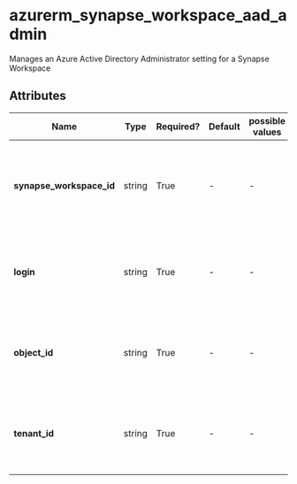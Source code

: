 # azurerm_synapse_workspace_aad_admin

Manages an Azure Active Directory Administrator setting for a Synapse Workspace

## Attributes

| Name | Type | Required? | Default  | possible values | Description |
| ---- | ---- | --------- | -------- | ----------- | ----------- |
| **synapse_workspace_id** | string | True | -  |  -  | The ID of the Synapse Workspace where the Azure AD Administrator should be configured. | 
| **login** | string | True | -  |  -  | The login name of the Azure AD Administrator of this Synapse Workspace. | 
| **object_id** | string | True | -  |  -  | The object id of the Azure AD Administrator of this Synapse Workspace. | 
| **tenant_id** | string | True | -  |  -  | The tenant id of the Azure AD Administrator of this Synapse Workspace. | 


